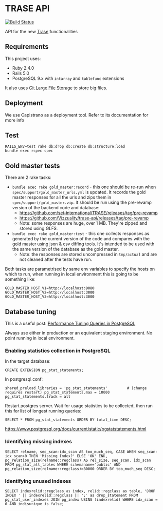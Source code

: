 # TRASE API

[![Build Status](https://travis-ci.org/Vizzuality/trase-api.svg?branch=master)](https://travis-ci.org/Vizzuality/trase-api)

API for the new [Trase](http://trase.earth) functionalities

## Requirements

This project uses:
- Ruby 2.4.0
- Rails 5.0
- PostgreSQL 9.x with `intarray` and `tablefunc` extensions

It also uses [Git Large File Storage](https://git-lfs.github.com/) to store big files.

## Deployment

We use Capistrano as a deployment tool. Refer to its documentation for more info

## Test

```
RAILS_ENV=test rake db:drop db:create db:structure:load
bundle exec rspec spec
```

## Gold master tests

There are 2 rake tasks:

- `bundle exec rake gold_master:record` - this one should be re-run when `spec/support/gold_master_urls.yml` is updated. It records the gold master responses for all the urls and zips them in `spec/support/gold_master.zip`. It should be run using the pre-revamp version of the backend code and database:
    * https://github.com/sei-international/TRASE/releases/tag/pre-revamp
    * https://github.com/Vizzuality/trase-api/releases/tag/pre-revamp
    * Note: some responses are huge, over 1 MB. They're zipped and stored using GLFS.
- `bundle exec rake gold_master:test` - this one collects responses as generated by the current version of the code and compares with the gold master using json & csv diffing tools. It's intended to be used with the same version of the database as the gold master.
  * Note: the responses are stored uncompressed in `tmp/actual` and are not cleaned after the tests have run.

Both tasks are parametrised by same env variables to specify the hosts on which to run, when running in local environment this is going to be something like:

```
GOLD_MASTER_HOST_V1=http://localhost:8080
GOLD_MASTER_HOST_V2=http://localhost:3000
GOLD_MASTER_HOST_V3=http://localhost:3000
```

## Database tuning

This is a useful post: [Performance Tuning Queries in PostgreSQL](https://www.geekytidbits.com/performance-tuning-postgres/)

Always use either in production or an equivalent staging environment. No point running in local environment.

### Enabling statistics collection in PostgreSQL
In the target database:

`CREATE EXTENSION pg_stat_statements;`

In postgresql.conf:

`
shared_preload_libraries = 'pg_stat_statements'         # (change requires restart)
pg_stat_statements.max = 10000
pg_stat_statements.track = all
`

Restart postgres server. Wait for usage statistics to be collected, then run this for list of longest running queries:

`SELECT * FROM pg_stat_statements ORDER BY total_time DESC;`

https://www.postgresql.org/docs/current/static/pgstatstatements.html

### Identifying missing indexes

`
SELECT relname, seq_scan-idx_scan AS too_much_seq, CASE WHEN seq_scan-idx_scan>0 THEN 'Missing Index?' ELSE 'OK' END, pg_relation_size(relname::regclass) AS rel_size, seq_scan, idx_scan FROM pg_stat_all_tables WHERE schemaname='public' AND pg_relation_size(relname::regclass)>80000 ORDER BY too_much_seq DESC;
`

### Identifying unused indexes

`
SELECT indexrelid::regclass as index, relid::regclass as table, 'DROP INDEX ' || indexrelid::regclass || ';' as drop_statement FROM pg_stat_user_indexes JOIN pg_index USING (indexrelid) WHERE idx_scan = 0 AND indisunique is false;
`
